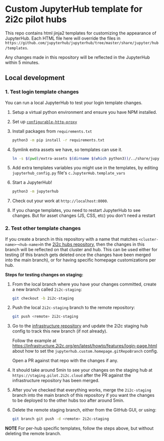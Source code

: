 # Custom JupyterHub template for 2i2c pilot hubs

This repo contains html jinja2 templates for customizing the appearance of JupyterHub. Each HTML file here will override the files in `https://github.com/jupyterhub/jupyterhub/tree/master/share/jupyter/hub/templates`.

Any changes made in this repository will be reflected in the JupyterHub within 5 minutes.

## Local development

### 1. Test login template changes

You can run a local JupyterHub to test your login template changes.


1. Setup a virtual python environment and ensure you have NPM installed.

2. Set up [`configurable-http-proxy`](https://github.com/jupyterhub/configurable-http-proxy#install)

3. Install packages from `requirements.txt`

   ```bash
   python3 -m pip install -r requirements.txt
   ```

4. Symlink extra assets we have, so templates can use it.

   ```bash
   ln -s $(pwd)/extra-assets $(dirname $(which python3))/../share/jupyterhub/static
   ```
5. Add extra templates variables you might use in the templates, by editing
   `jupyterhub_config.py` file's `c.JupyterHub.template_vars`

6. Start a JupyterHub!

   ```bash
   python3 -m jupyterhub
   ```

7. Check out your work at `http://localhost:8000`.

8. If you change templates, you need to restart JupyterHub to see changes.
   But for asset changes (JS, CSS, etc) you don't need a restart

### 2. Test other template changes

If you create a branch in this repository with a name that matches `<cluster-name>`-`<hub-name>`in the [2i2c hubs repository](https://github.com/2i2c-org/infrastructure/tree/HEAD/config/clusters), then the changes in this branch will be reflected on that cluster and hub. This can be used either for testing (if this branch gets deleted once the changes have been merged into the main branch), or for having specific homepage customizations per hub.

**Steps for testing changes on staging:**

1. From the local branch where you have your changes committed, create a new branch called `2i2c-staging`:

   ```bash
   git checkout -b 2i2c-staging
   ```

2. Push the local `2i2c-staging` branch to the remote repository:

   ```bash
   git push <remote> 2i2c-staging
   ```

2. Go to the [infrastructure repository](https://github.com/2i2c-org/infrastructure) and update the 2i2c staging hub config to track this new branch (if not already).

   Follow the example at https://infrastructure.2i2c.org/en/latest/howto/features/login-page.html about how to set the `jupyterhub.custom.homepage.gitRepoBranch` config.

   Open a PR against that repo with the changes if any.

3. It should take around 5min to see your changes on the staging hub at `https://staging.pilot.2i2c.cloud` after the PR against the infrastructure repository has been merged.

4. After you've checked that everything works, merge the `2i2c-staging` branch into the main branch of this repository if you want the changes to be deployed to the other hubs too after around 5min.

5. Delete the remote staging branch, either from the GitHub GUI, or using:

   ```bash
   git branch git push -d <remote> 2i2c-staging
   ```

**NOTE**
For per-hub specific templates, follow the steps above, but without deleting the remote branch.
